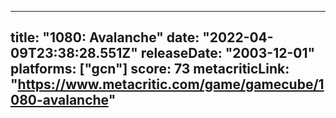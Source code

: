 
---
title: "1080: Avalanche"
date: "2022-04-09T23:38:28.551Z"
releaseDate: "2003-12-01"
platforms: ["gcn"]
score: 73
metacriticLink: "https://www.metacritic.com/game/gamecube/1080-avalanche"
---
